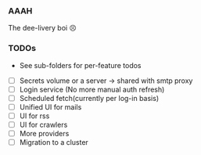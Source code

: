 ### AAAH
The dee-livery boi 😣

### TODOs
- See sub-folders for per-feature todos
- [ ] Secrets volume or a server -> shared with smtp proxy
- [ ] Login service (No more manual auth refresh)
- [ ] Scheduled fetch(currently per log-in basis)
- [ ] Unified UI for mails
- [ ] UI for rss
- [ ] UI for crawlers
- [ ] More providers
- [ ] Migration to a cluster